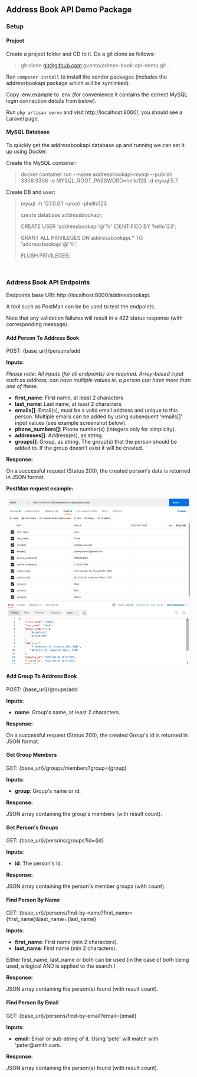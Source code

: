 ## Address Book API Demo Package

### Setup

#### Project

Create a project folder and CD to it. Do a git clone as follows:

> git clone git@github.com:gvanto/adress-book-api-demo.git .

Run `composer install` to install the vendor packages 
(includes the addressbookapi package which will be symlinked).

Copy .env.example to .env (for convenience it contains the correct MySQL login
connection details from below).

Run `php artisan serve` and visit http://localhost:8000/, you should see
a Laravel page.

#### MySQL Database

To quickly get the addressbookapi database up and running we can 
set it up using Docker:

Create the MySQL container:
> docker container run --name addressbookapi-mysql --publish 3306:3306 -e MYSQL_ROOT_PASSWORD=hello123 -d mysql:5.7

Create DB and user:

> mysql -h 127.0.0.1 -uroot -phello123
>
> create database addressbookapi;
>
> CREATE USER 'addressbookapi'@'%' IDENTIFIED BY 'hello123';
>
> GRANT ALL PRIVILEGES ON addressbookapi.* TO 'addressbookapi'@'%';
>
> FLUSH PRIVILEGES;

<br>

### Address Book API Endpoints

Endpoints base URI: http://localhost:8000/addressbookapi.

A tool such as PostMan can be be used to test the endpoints.

Note that any validation failures will result in a 422 status response 
(with corresponding message).

#### Add Person To Address Book
POST: {base_uri}/persons/add

**Inputs:**

*Please note: All inputs (for all endpoints) are required. Array-based input such as address, can
have multiple values ie. a person can have more than one of these.*

<ul>
<li><b>first_name</b>: First name, at least 2 characters</li>
<li><b>last_name</b>: Last name, at least 2 characters</li>
<li><b>emails[]</b>: Email(s), must be a valid email address and unique to this
 person. Multiple emails can be added by using subsequent 'emails[]' input values (see
example screenshot below).
</li>
<li><b>phone_numbers[]</b>: Phone number(s) (integers only for simplicity).
</li>
<li><b>addresses[]</b>: Address(es), as string. 
</li>
<li><b>groups[]</b>: Group, as string. The group(s) that the person should
be added to. If the group doesn't exist it will be created.
</li>
</ul>

**Response:**

On a successful request (Status 200), the created person's data is returned
in JSON format.

**PostMan request example:**

![PostMan request example](assets/postman-request-example.png "PostMan request example")

#### Add Group To Address Book
POST: {base_uri}/groups/add

**Inputs:**

<ul>
<li><b>name</b>: Group's name, at least 2 characters.</li>
</ul>

**Response:**

On a successful request (Status 200), the created Group's id is returned
in JSON format.

#### Get Group Members
GET: {base_uri}/groups/members?group={group}

**Inputs:**

<ul>
<li><b>group</b>: Group's name or id.</li>
</ul>

**Response:**

JSON array containing the group's members (with result count).

#### Get Person's Groups
GET: {base_uri}/persons/groups?id={id}

**Inputs:**

<ul>
<li><b>id</b>: The person's id.</li>
</ul>

**Response:**

JSON array containing the person's member groups (with count).

#### Find Person By Name
GET: {base_uri}/persons/find-by-name?first_name={first_name}&last_name={last_name}

**Inputs:**

<ul>
<li><b>first_name</b>: First name (min 2 characters).</li>
<li><b>last_name</b>: First name (min 2 characters).</li>
</ul>

Either first_name, last_name or both can be used (in the case
of both being used, a logical AND is applied to the search.)

**Response:**

JSON array containing the person(s) found (with result count).

#### Find Person By Email
GET: {base_uri}/persons/find-by-email?email={email}

**Inputs:**

<ul>
<li><b>email</b>: Email or sub-string of it. Using 'pete'
will match with 'peter@smith.com.</li>
</ul>

**Response:**

JSON array containing the person(s) found (with result count).

